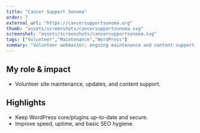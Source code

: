 ```yaml
---
title: "Cancer Support Sonoma"
order: 7
external_url: "https://cancersupportsonoma.org"
thumb: "assets/screenshots/cancersupportsonoma.svg"
screenshot: "assets/screenshots/cancersupportsonoma.svg"
tags: ["Volunteer","Maintenance","WordPress"]
summary: "Volunteer webmaster; ongoing maintenance and content support."
---
```


## My role & impact
- Volunteer site maintenance, updates, and content support.

## Highlights
- Keep WordPress core/plugins up-to-date and secure.
- Improve speed, uptime, and basic SEO hygiene.
